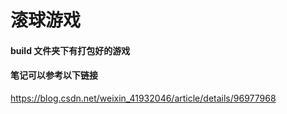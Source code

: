 # 滚球游戏
#### build 文件夹下有打包好的游戏
#### 笔记可以参考以下链接
https://blog.csdn.net/weixin_41932046/article/details/96977968
